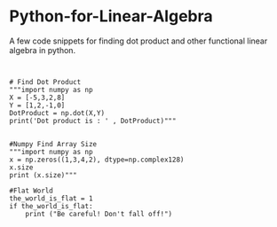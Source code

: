 # Python-for-Linear-Algebra

A few code snippets for finding dot product and other functional linear algebra in python. 


```# Dot Product Python Code


# Find Dot Product
"""import numpy as np
X = [-5,3,2,8]
Y = [1,2,-1,0]
DotProduct = np.dot(X,Y)
print('Dot product is : ' , DotProduct)"""


#Numpy Find Array Size
"""import numpy as np
x = np.zeros((1,3,4,2), dtype=np.complex128)
x.size
print (x.size)"""

#Flat World
the_world_is_flat = 1
if the_world_is_flat:
    print ("Be careful! Don't fall off!")
```
